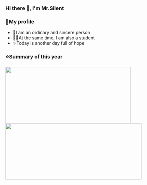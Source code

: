 ### Hi there 👋,  I'm Mr.Silent

### 🎯My profile
- 🌟I am an ordinary and sincere person
- 👨‍🎓At the same time, I am also a student
- ✨Today is another day full of hope

<!--
**Star-River-and-moonlight/Star-River-and-moonlight** is a ✨ _special_ ✨ repository because its `README.md` (this file) appears on your GitHub profile.

Here are some ideas to get you started:

- 🔭 I’m currently working on ...
- 🌱 I’m currently learning ...
- 👯 I’m looking to collaborate on ...
- 🤔 I’m looking for help with ...
- 💬 Ask me about ...
- 📫 How to reach me: ...
- 😄 Pronouns: ...
- ⚡ Fun fact: ...
-->

### ⭐Summary of this year

<a href="https://github.com/Star-River-and-moonlight">
  <img width="400em" height="180em" src="https://github-readme-stats.vercel.app/api?username=Star-River-and-moonlight&theme=buefy&show_icons=true&locale=cn" />
  <img width="435em" height="180em" src="https://github-readme-stats.vercel.app/api/top-langs/?username=liyupi&theme=buefy&layout=compact&locale=cn" />
</a>
